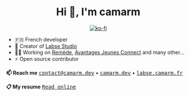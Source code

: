 
<h1 align="center">Hi 👋, I'm camarm</h1>

<div align="center"> 
  
[![ko-fi](https://ko-fi.com/img/githubbutton_sm.svg)](https://ko-fi.com/Q5Q8SPYLE)

</div>

- 🇫🇷 French developer
- 🌱 Creator of [Labse Studio](https://labse.camarm.fr)
- 👨‍💻 Working on [Remède](https://github.com/camarm-dev/remede), [Avantages Jeunes Connect](https://github.com/camarm-dev/bfc-avantagesjeunes-mobile) and many other...
- ⚡ Open source contributor

**📫 Reach me**
[<kbd>contact@camarm.dev</kbd>](mailto:contact@camarm.dev) • [<kbd>camarm.dev</kbd>](https://www.camarm.dev) • [<kbd>labse.camarm.fr</kbd>](https://labse.camarm.fr) 


**📋 My resume**
[<kbd>Read online</kbd>](https://cv.camarm.fr)
